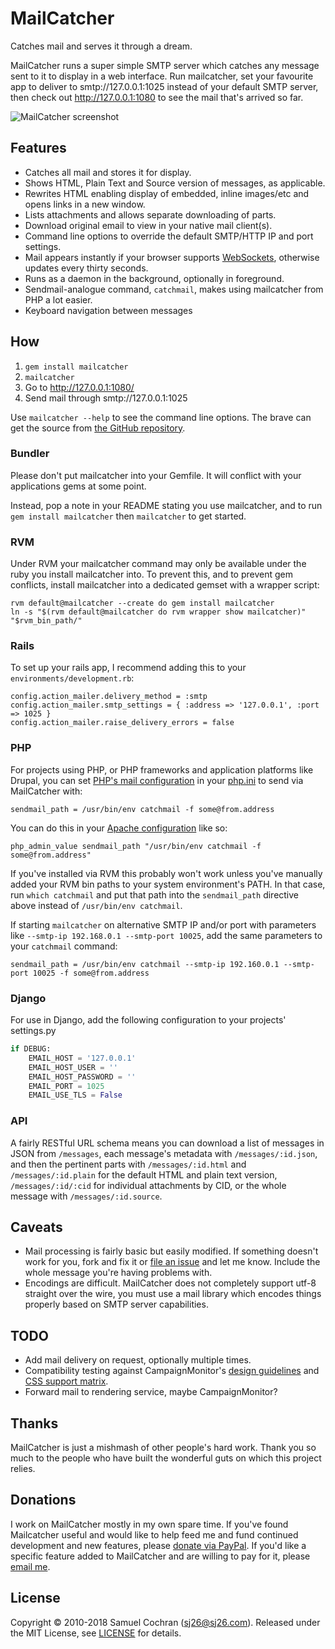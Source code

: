 # MailCatcher

Catches mail and serves it through a dream.

MailCatcher runs a super simple SMTP server which catches any message sent to it to display in a web interface. Run mailcatcher, set your favourite app to deliver to smtp://127.0.0.1:1025 instead of your default SMTP server, then check out http://127.0.0.1:1080 to see the mail that's arrived so far.

![MailCatcher screenshot](https://cloud.githubusercontent.com/assets/14028/14093249/4100f904-f598-11e5-936b-e6a396f18e39.png)

## Features

* Catches all mail and stores it for display.
* Shows HTML, Plain Text and Source version of messages, as applicable.
* Rewrites HTML enabling display of embedded, inline images/etc and opens links in a new window.
* Lists attachments and allows separate downloading of parts.
* Download original email to view in your native mail client(s).
* Command line options to override the default SMTP/HTTP IP and port settings.
* Mail appears instantly if your browser supports [WebSockets][websockets], otherwise updates every thirty seconds.
* Runs as a daemon in the background, optionally in foreground.
* Sendmail-analogue command, `catchmail`, makes using mailcatcher from PHP a lot easier.
* Keyboard navigation between messages

## How

1. `gem install mailcatcher`
2. `mailcatcher`
3. Go to http://127.0.0.1:1080/
4. Send mail through smtp://127.0.0.1:1025

Use `mailcatcher --help` to see the command line options. The brave can get the source from [the GitHub repository][mailcatcher-github].

### Bundler

Please don't put mailcatcher into your Gemfile. It will conflict with your applications gems at some point.

Instead, pop a note in your README stating you use mailcatcher, and to run `gem install mailcatcher` then `mailcatcher` to get started.

### RVM

Under RVM your mailcatcher command may only be available under the ruby you install mailcatcher into. To prevent this, and to prevent gem conflicts, install mailcatcher into a dedicated gemset with a wrapper script:

    rvm default@mailcatcher --create do gem install mailcatcher
    ln -s "$(rvm default@mailcatcher do rvm wrapper show mailcatcher)" "$rvm_bin_path/"

### Rails

To set up your rails app, I recommend adding this to your `environments/development.rb`:

    config.action_mailer.delivery_method = :smtp
    config.action_mailer.smtp_settings = { :address => '127.0.0.1', :port => 1025 }
    config.action_mailer.raise_delivery_errors = false

### PHP

For projects using PHP, or PHP frameworks and application platforms like Drupal, you can set [PHP's mail configuration](http://www.php.net/manual/en/mail.configuration.php) in your [php.ini](http://www.php.net/manual/en/configuration.file.php) to send via MailCatcher with:

    sendmail_path = /usr/bin/env catchmail -f some@from.address

You can do this in your [Apache configuration](http://php.net/manual/en/configuration.changes.php) like so:

    php_admin_value sendmail_path "/usr/bin/env catchmail -f some@from.address"

If you've installed via RVM this probably won't work unless you've manually added your RVM bin paths to your system environment's PATH. In that case, run `which catchmail` and put that path into the `sendmail_path` directive above instead of `/usr/bin/env catchmail`.

If starting `mailcatcher` on alternative SMTP IP and/or port with parameters like `--smtp-ip 192.168.0.1 --smtp-port 10025`, add the same parameters to your `catchmail` command:

    sendmail_path = /usr/bin/env catchmail --smtp-ip 192.160.0.1 --smtp-port 10025 -f some@from.address

### Django

For use in Django, add the following configuration to your projects' settings.py

```python
if DEBUG:
    EMAIL_HOST = '127.0.0.1'
    EMAIL_HOST_USER = ''
    EMAIL_HOST_PASSWORD = ''
    EMAIL_PORT = 1025
    EMAIL_USE_TLS = False
```

### API

A fairly RESTful URL schema means you can download a list of messages in JSON from `/messages`, each message's metadata with `/messages/:id.json`, and then the pertinent parts with `/messages/:id.html` and `/messages/:id.plain` for the default HTML and plain text version, `/messages/:id/:cid` for individual attachments by CID, or the whole message with `/messages/:id.source`.

## Caveats

* Mail processing is fairly basic but easily modified. If something doesn't work for you, fork and fix it or [file an issue][mailcatcher-issues] and let me know. Include the whole message you're having problems with.
* Encodings are difficult. MailCatcher does not completely support utf-8 straight over the wire, you must use a mail library which encodes things properly based on SMTP server capabilities.

## TODO

* Add mail delivery on request, optionally multiple times.
* Compatibility testing against CampaignMonitor's [design guidelines](http://www.campaignmonitor.com/design-guidelines/) and [CSS support matrix](http://www.campaignmonitor.com/css/).
* Forward mail to rendering service, maybe CampaignMonitor?

## Thanks

MailCatcher is just a mishmash of other people's hard work. Thank you so much to the people who have built the wonderful guts on which this project relies.

## Donations

I work on MailCatcher mostly in my own spare time. If you've found Mailcatcher useful and would like to help feed me and fund continued development and new features, please [donate via PayPal][donate]. If you'd like a specific feature added to MailCatcher and are willing to pay for it, please [email me](mailto:sj26@sj26.com).

## License

Copyright © 2010-2018 Samuel Cochran (sj26@sj26.com). Released under the MIT License, see [LICENSE][license] for details.

  [donate]: https://www.paypal.com/cgi-bin/webscr?cmd=_s-xclick&hosted_button_id=522WUPLRWUSKE
  [license]: https://github.com/sj26/mailcatcher/blob/master/LICENSE
  [mailcatcher-github]: https://github.com/sj26/mailcatcher
  [mailcatcher-issues]: https://github.com/sj26/mailcatcher/issues
  [websockets]: http://www.whatwg.org/specs/web-socket-protocol/
